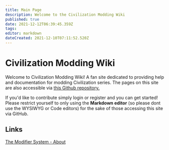 ```yaml
---
title: Main Page
description: Welcome to the Civilization Modding Wiki
published: true
date: 2021-12-12T06:39:45.359Z
tags: 
editor: markdown
dateCreated: 2021-12-10T07:11:52.520Z
---
```


# Civilization Modding Wiki 
Welcome to Civilization Modding Wiki! A fan site dedicated to providing help and documentation for modding Civilization series. The pages on this site are also accessible via [this Github repository.](https://github.com/Sukritact/civilization-modding-wiki)

If you'd like to contribute simply login or register and you can get started! Please restrict yourself to only using the **Markdown editor** (so please dont use the WYSIWYG or Code editors) for the sake of those accessing this site via GitHub.
## Links
[The Modifier System - About](/database-modding/modifier-system/modifier-system.md)